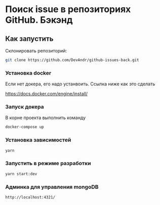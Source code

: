 # Поиск issue в репозиториях GitHub. Бэкэнд


## Как запустить

Склонировать репозиторий:

```bash
git clone https://github.com/DevAndr/github-issues-back.git
```

### Установка docker
Если нет докера, его надо устанвоить. Ссылка ниже как это сделать

https://docs.docker.com/engine/install/

### Запуск докера
В корне проекта выполнить команду

```bash
docker-compose up
```

### Установка зависимостей

```bash
yarn
```

### Запустить в режиме разработки

```bash
yarn start:dev
```

### Админка для управления mongoDB
```bash
http://localhost:4321/
```